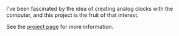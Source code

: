 I've been fascinated by the idea of creating analog clocks with the computer, and this project is the fruit of that interest.

See the [project page](http://ewcole.github.io/wizardclocks) for more information.
